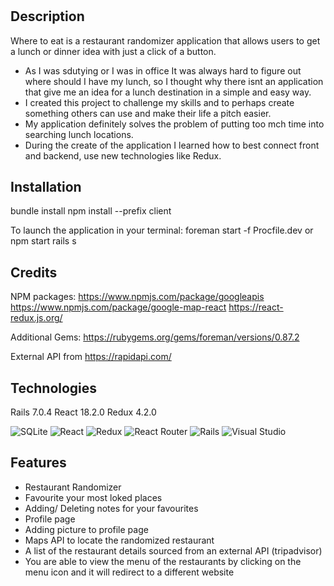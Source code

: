 
# <WhereToEat>

## Description

Where to eat is a restaurant randomizer application that allows users to get a lunch or dinner idea with just a click of a button.

- As I was sdutying or I was in office It was always hard to figure out where should I have my lunch, so I thought why there isnt an application that give me an idea for a lunch destination in a simple and easy way.
- I created this project to challenge my skills and to perhaps create something others can use and make their life a pitch easier.
- My application definitely solves the problem of putting too mch time into searching lunch locations.
- During the create of the application I learned how to best connect front and backend, use new technologies like Redux.

## Installation

  bundle install
  npm install --prefix client

To launch the application in your terminal:
  foreman start -f Procfile.dev
  or
  npm start 
  rails s
  

## Credits

NPM packages:
https://www.npmjs.com/package/googleapis
https://www.npmjs.com/package/google-map-react
https://react-redux.js.org/
  
Additional Gems:
https://rubygems.org/gems/foreman/versions/0.87.2

External API from 
https://rapidapi.com/

## Technologies

  Rails 7.0.4
  React 18.2.0
  Redux 4.2.0
  
  ![SQLite](https://img.shields.io/badge/sqlite-%2307405e.svg?style=for-the-badge&logo=sqlite&logoColor=white)
  ![React](https://img.shields.io/badge/react-%2320232a.svg?style=for-the-badge&logo=react&logoColor=%2361DAFB)
  ![Redux](https://img.shields.io/badge/redux-%23593d88.svg?style=for-the-badge&logo=redux&logoColor=white)
  ![React Router](https://img.shields.io/badge/React_Router-CA4245?style=for-the-badge&logo=react-router&logoColor=white)
  ![Rails](https://img.shields.io/badge/rails-%23CC0000.svg?style=for-the-badge&logo=ruby-on-rails&logoColor=white)
  ![Visual Studio](https://img.shields.io/badge/Visual%20Studio-5C2D91.svg?style=for-the-badge&logo=visual-studio&logoColor=white)

## Features

- Restaurant Randomizer
- Favourite your most loked places
- Adding/ Deleting notes for your favourites
- Profile page
- Adding picture to profile page
- Maps API to locate the randomized restaurant
- A list of the restaurant details sourced from an external API (tripadvisor)
- You are able to view the menu of the restaurants by clicking on the menu icon and it will redirect to a different website
